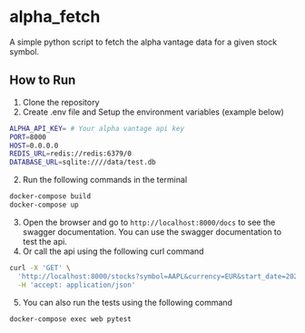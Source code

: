 # alpha_fetch
A simple python script to fetch the alpha vantage data for a given stock symbol.

## How to Run
1. Clone the repository
2. Create .env file and Setup the environment variables (example below)
```bash
ALPHA_API_KEY= # Your alpha vantage api key
PORT=8000
HOST=0.0.0.0
REDIS_URL=redis://redis:6379/0
DATABASE_URL=sqlite:////data/test.db
```
2. Run the following commands in the terminal
```bash
docker-compose build
docker-compose up
```
3. Open the browser and go to `http://localhost:8000/docs` to see the swagger documentation. You can use the swagger documentation to test the api.
4. Or call the api using the following curl command
```bash
curl -X 'GET' \
  'http://localhost:8000/stocks?symbol=AAPL&currency=EUR&start_date=2024-01-01&end_date=2024-05-05' \
  -H 'accept: application/json'
```
5. You can also run the tests using the following command
```bash
docker-compose exec web pytest
```